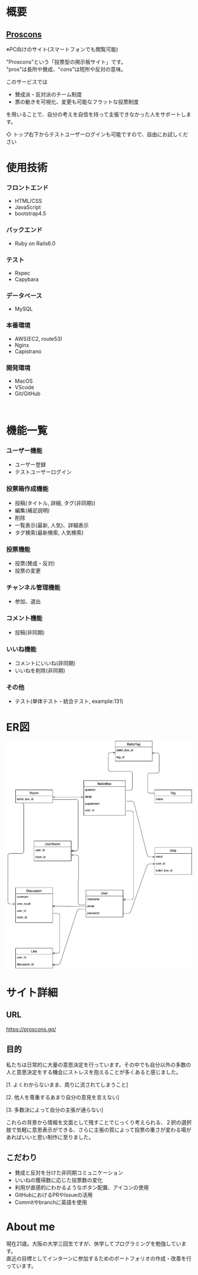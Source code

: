 # 概要
## [Proscons](https://proscons.gq/)
※PC向けのサイト(スマートフォンでも閲覧可能)

"Proscons"という「投票型の掲示板サイト」です。<br>
"pros"は長所や賛成、"cons"は短所や反対の意味。

このサービスでは
- 賛成派・反対派のチーム制度
- 票の動きを可視化、変更も可能なフラットな投票制度

を用いることで、自分の考えを自信を持って主張できなかった人をサポートします。

◇ トップ右下からテストユーザーログインも可能ですので、自由にお試しください

# 使用技術
### フロントエンド
- HTML/CSS 
- JavaScript 
- bootstrap4.5

### バックエンド
- Ruby on Rails6.0

### テスト
- Rspec
- Capybara

### データベース
- MySQL

### 本番環境
- AWS(EC2, route53)
- Nginx
- Capistrano

### 開発環境
- MacOS 
- VScode
- Git/GitHub

<br>

# 機能一覧
### ユーザー機能
- ユーザー登録
- テストユーザーログイン

### 投票箱作成機能
- 投稿(タイトル, 詳細, タグ(非同期))
- 編集(補足説明)
- 削除
- 一覧表示(最新, 人気)、詳細表示
- タグ検索(最新検索, 人気検索)

### 投票機能
- 投票(賛成・反対)
- 投票の変更

### チャンネル管理機能
- 参加、退出

### コメント機能
- 投稿(非同期)

### いいね機能
- コメントにいいね(非同期)
- いいねを削除(非同期)

### その他
- テスト(単体テスト・統合テスト, example:131)

# ER図

<p><img src="app/assets/images/ER-proscons.png" alt="ER図"/></p>

# サイト詳細

## URL
https://proscons.gq/

## 目的
私たちは日常的に大量の意思決定を行っています。その中でも自分以外の多数の人と意思決定をする機会にストレスを抱えることが多くあると感じました。<br>

[1. よくわからないまま、周りに流されてしまうこと]

[2. 他人を尊重するあまり自分の意見を言えない]

[3. 多数決によって自分の主張が通らない]

これらの背景から情報を文面として残すことでじっくり考えられる、２択の選択肢で気軽に意思表示ができる、さらに主張の質によって投票の重さが変わる場があればいいと思い制作に至りました。

## こだわり
- 賛成と反対を分けた非同期コミュニケーション
- いいねの獲得数に応じた投票数の変化
- 利用が直感的にわかるようなボタン配置、アイコンの使用
- GitHubにおけるPRやIssueの活用
- Commitやbranchに英語を使用

# About me
現在21歳。大阪の大学三回生ですが、休学してプログラミングを勉強しています。<br>
直近の目標としてインターンに参加するためのポートフォリオの作成・改善を行っています。